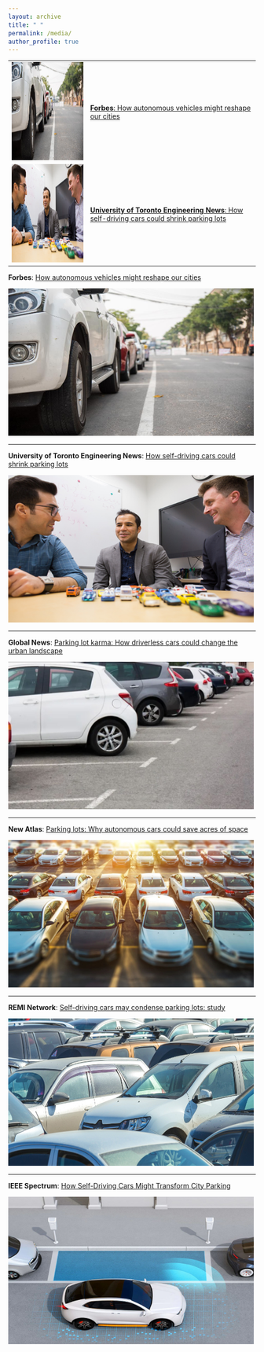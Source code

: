 ```yaml
---
layout: archive
title: " "
permalink: /media/
author_profile: true
---
```


<style>
table, th {
   border: none!important;
}
</style>
<table>
<tbody>
  <tr>
    <td><img src="/images/forbes.jpg"height="200" width="300" />
    <td><a href="https://www.forbes.com/sites/adigaskell/2018/04/13/how-autonomous-vehicles-might-reshape-our-cities/#133eccbd3078" target="_blank" rel="noopener noreferrer"><strong>Forbes</strong>: How autonomous vehicles might reshape our cities</a></td>
  </tr>
  <tr>
    <td><img src="/images/uoftengnews.jpg"height="200" width="300" />
    <td><a href="http://news.engineering.utoronto.ca/self-driving-cars-shrink-parking-lots/" target="_blank" rel="noopener noreferrer"><strong>University of Toronto Engineering News</strong>: How self-driving cars could shrink parking lots</a></td>
  </tr>     
</tbody>
</table>
     
     
     
<strong>Forbes</strong>: [How autonomous vehicles might reshape our cities](https://www.forbes.com/sites/adigaskell/2018/04/13/how-autonomous-vehicles-might-reshape-our-cities/#133eccbd3078)

<img src="/images/forbes.jpg"
     height="300"
     width="500" />

---

<strong>University of Toronto Engineering News</strong>: [How self-driving cars could shrink parking lots](http://news.engineering.utoronto.ca/self-driving-cars-shrink-parking-lots/)

<img src="/images/uoftengnews.jpg"
     height="300"
     width="500" />

---

<strong>Global News</strong>: [Parking lot karma: How driverless cars could change the urban landscape](https://globalnews.ca/news/4122271/driverless-cars-parking-lots-future/)

<img src="/images/globalnews.JPG"
     height="300"
     width="500" />

---

<strong>New Atlas</strong>: [Parking lots: Why autonomous cars could save acres of space](https://newatlas.com/autonomous-car-parking/54026/)

<img src="/images/newatlas.JPG"
     height="300"
     width="500" />
     
---

<strong>REMI Network</strong>: [Self-driving cars may condense parking lots: study](https://www.reminetwork.com/articles/self-driving-cars-may-shrink-parking-lots-research/)

<img src="/images/reminetwork.jpg"
     height="300"
     width="500" />
     
---

<strong>IEEE Spectrum</strong>: [How Self-Driving Cars Might Transform City Parking](https://spectrum.ieee.org/autonomous-parking)

<img src="/images/IEEE.JPG"
     height="300"
     width="500" />
   
